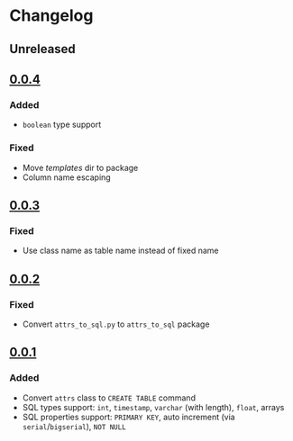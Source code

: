 # Changelog

## Unreleased 

## [0.0.4](https://github.com/potykion/attrs_to_sql/tree/0.0.4)

### Added

- `boolean` type support

### Fixed

- Move _templates_ dir to package
- Column name escaping

## [0.0.3](https://github.com/potykion/attrs_to_sql/tree/0.0.3)

### Fixed 

- Use class name as table name instead of fixed name

## [0.0.2](https://github.com/potykion/attrs_to_sql/tree/0.0.2)

### Fixed

- Convert `attrs_to_sql.py` to `attrs_to_sql` package

## [0.0.1](https://github.com/potykion/attrs_to_sql/tree/0.0.1)

### Added

- Convert `attrs` class to `CREATE TABLE` command
- SQL types support: `int`, `timestamp`, `varchar` (with length), `float`, arrays 
- SQL properties support: `PRIMARY KEY`, auto increment (via `serial`/`bigserial`), `NOT NULL`